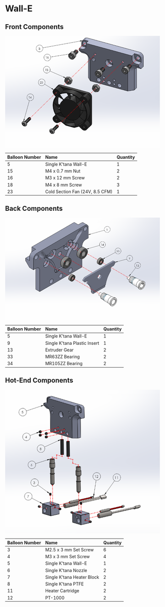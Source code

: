 # Wall-E

## Front Components

![](../../../../.gitbook/assets/s.-walle-front-components.PNG)

| Balloon Number | Name | Quantity |
| :--- | :--- | :--- |
| 5 | Single K'tana Wall-E | 1 |
| 15 | M4 x 0.7 mm Nut | 2 |
| 16 | M3 x 12 mm Screw | 2 |
| 18 | M4 x 8 mm Screw | 3 |
| 23 | Cold Section Fan \(24V, 8.5 CFM\) | 1 |

## Back Components

![](../../../../.gitbook/assets/s.-walle-back-components.PNG)

| Balloon Number | Name | Quantity |
| :--- | :--- | :--- |
| 5 | Single K'tana Wall-E | 1 |
| 9 | Single K'tana Plastic Insert | 1 |
| 13 | Extruder Gear | 2 |
| 33 | MR63ZZ Bearing | 2 |
| 34 | MR105ZZ Bearing | 2 |

## Hot-End Components

![](../../../../.gitbook/assets/s.-walle-bottom-components.PNG)

| Balloon Number | Name | Quantity |
| :--- | :--- | :--- |
| 3 | M2.5 x 3 mm Set Screw | 6 |
| 4 | M3 x 3 mm Set Screw | 4 |
| 5 | Single K'tana Wall-E | 1 |
| 6 | Single K'tana Nozzle | 2 |
| 7 | Single K'tana Heater Block | 2 |
| 8 | Single K'tana PTFE | 2 |
| 11 | Heater Cartridge | 2 |
| 12 | PT-1000 | 2 |



